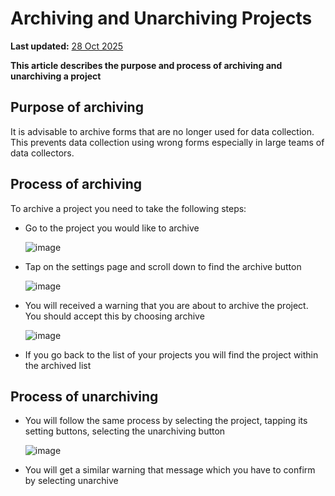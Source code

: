 # Archiving and Unarchiving Projects
**Last updated:** <a href="https://github.com/kobotoolbox/docs/blob/01270a828ec846731411368326ba58114adda98e/source/archiving_projects.md" class="reference">28 Oct 2025</a>


**This article describes the purpose and process of archiving and unarchiving a project**

## Purpose of archiving

It is advisable to archive forms that are no longer used for data collection. This prevents data collection using wrong forms especially in large teams of data collectors.

## Process of archiving

To archive a project you need to take the following steps:

* Go to the project you would like to archive

    ![image](/images/archiving_projects/project.jpg)

* Tap on the settings page and scroll down to find the archive button

    ![image](/images/archiving_projects/archive_button.jpg)

* You will received a warning that you are about to archive the project. You should accept this by choosing archive

    ![image](/images/archiving_projects/archive_popup.jpg)

* If you go back to the list of your projects you will find the project within the archived list

## Process of unarchiving

* You will follow the same process by selecting the project, tapping its setting buttons, selecting the unarchiving button

    ![image](/images/archiving_projects/unarchive_popup.jpg)

* You will get a similar warning that message which you have to confirm by selecting unarchive
